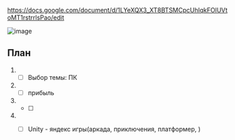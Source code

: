 https://docs.google.com/document/d/1LYeXQX3_XT8BTSMCpcUhIqkFOlUVtoMT1rstrrlsPao/edit

![image](https://github.com/Kulikov205/Diplom/assets/97594290/135b5c6c-8572-476f-9ed0-2417604069ff)

План
---
1. -[ ] Выбор темы: ПК
2. -[ ] прибыль
3. -[ ] 
4. -[ ] Unity - яндекс игры(аркада, приключения, платформер, )

